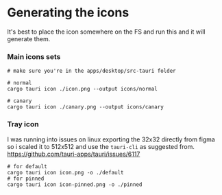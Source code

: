 # Generating the icons

It's best to place the icon somewhere on the FS and run this and it will generate them.

### Main icons sets
```
# make sure you're in the apps/desktop/src-tauri folder

# normal
cargo tauri icon ./icon.png --output icons/normal

# canary
cargo tauri icon ./canary.png --output icons/canary

```

### Tray icon
I was running into issues on linux exporting the 32x32 directly from figma so i scaled it to 512x512 and use the `tauri-cli` as suggested from.
https://github.com/tauri-apps/tauri/issues/6117

```
# for default
cargo tauri icon icon.png -o ./default
# for pinned
cargo tauri icon icon-pinned.png -o ./pinned
```
